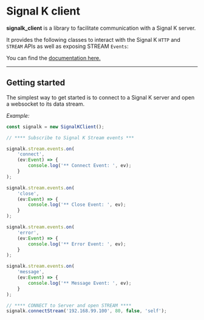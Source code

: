 # Signal K client

**signalk_client** is a library to facilitate communication with a Signal K
server.

It provides the following classes to interact with the Signal K `HTTP` and
`STREAM` APIs as well as exposing STREAM `Events`:

You can find the
[documentation here.](https://github.com/panaaj/signalk-client-deno/blob/master/README.md)

---

## Getting started

The simplest way to get started is to connect to a Signal K server and open a
websocket to its data stream.

_Example:_

```javascript
const signalk = new SignalKClient();

// **** Subscribe to Signal K Stream events ***

signalk.stream.events.on(
    'connect',
    (ev:Event) => {
        console.log('** Connect Event: ', ev);
    }
);

signalk.stream.events.on(
    'close',
    (ev:Event) => {
        console.log('** Close Event: ', ev);
    }
);

signalk.stream.events.on(
    'error',
    (ev:Event) => {
        console.log('** Error Event: ', ev);
    }
);

signalk.stream.events.on(
    'message',
    (ev:Event) => {
        console.log('** Message Event: ', ev);
    }
);

// **** CONNECT to Server and open STREAM ****
signalk.connectStream('192.168.99.100', 80, false, 'self');
```
